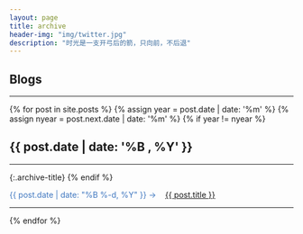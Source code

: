```yaml
---
layout: page
title: archive
header-img: "img/twitter.jpg"
description: "时光是一支开弓后的箭，只向前，不后退"
---
```


## Blogs

<hr>

{% for post in site.posts %}
    {% assign year = post.date | date: '%m' %}
    {% assign nyear = post.next.date | date: '%m' %}
    {% if year != nyear %}
## {{ post.date | date: '%B , %Y' }}
<hr>
{:.archive-title}
    {% endif %}
<div class="post-preview">

  <font color="#4078c0">{{ post.date | date: "%B %-d, %Y" }} -> &nbsp;&nbsp;
  <a color="#4078c0" target="_blank" href="{{ post.url | prepend: site.baseurl }}">  {{ post.title }}
  </a>
  </font>

</div>
<hr>
{% endfor %}

